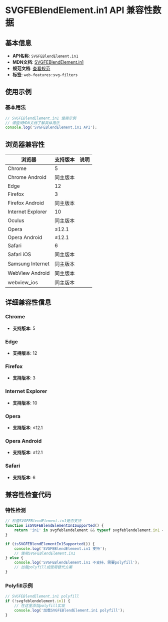 # SVGFEBlendElement.in1 API 兼容性数据

## 基本信息

- **API名称**: `SVGFEBlendElement.in1`
- **MDN文档**: [SVGFEBlendElement.in1](https://developer.mozilla.org/docs/Web/API/SVGFEBlendElement/in1)
- **规范文档**: [查看规范](https://drafts.fxtf.org/filter-effects/#dom-svgfeblendelement-in1)
- **标签**: `web-features:svg-filters`

## 使用示例

### 基本用法

```javascript
// SVGFEBlendElement.in1 使用示例
// 请查阅MDN文档了解具体用法
console.log('SVGFEBlendElement.in1 API');
```

## 浏览器兼容性

| 浏览器 | 支持版本 | 说明 |
|--------|----------|------|
| Chrome | 5 |  |
| Chrome Android | 同主版本 |  |
| Edge | 12 |  |
| Firefox | 3 |  |
| Firefox Android | 同主版本 |  |
| Internet Explorer | 10 |  |
| Oculus | 同主版本 |  |
| Opera | ≤12.1 |  |
| Opera Android | ≤12.1 |  |
| Safari | 6 |  |
| Safari iOS | 同主版本 |  |
| Samsung Internet | 同主版本 |  |
| WebView Android | 同主版本 |  |
| webview_ios | 同主版本 |  |

## 详细兼容性信息

### Chrome

- **支持版本**: 5

### Edge

- **支持版本**: 12

### Firefox

- **支持版本**: 3

### Internet Explorer

- **支持版本**: 10

### Opera

- **支持版本**: ≤12.1

### Opera Android

- **支持版本**: ≤12.1

### Safari

- **支持版本**: 6

## 兼容性检查代码

### 特性检测

```javascript
// 检查SVGFEBlendElement.in1是否支持
function isSVGFEBlendElementIn1Supported() {
    return 'in1' in svgfeblendelement && typeof svgfeblendelement.in1 === 'function';
}

if (isSVGFEBlendElementIn1Supported()) {
    console.log('SVGFEBlendElement.in1 支持');
    // 使用SVGFEBlendElement.in1
} else {
    console.log('SVGFEBlendElement.in1 不支持，需要polyfill');
    // 加载polyfill或使用替代方案
}
```

### Polyfill示例

```javascript
// SVGFEBlendElement.in1 polyfill
if (!svgfeblendelement.in1) {
    // 在这里添加polyfill实现
    console.log('加载SVGFEBlendElement.in1 polyfill');
}
```

